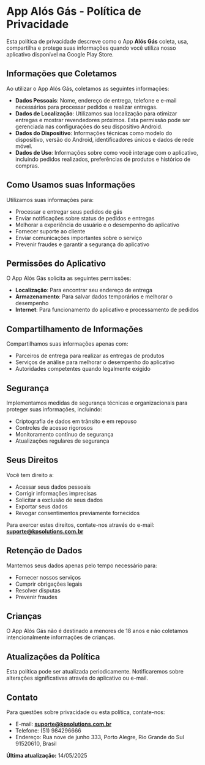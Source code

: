 
# App Alós Gás - Política de Privacidade

Esta política de privacidade descreve como o App **Alós Gás** coleta, usa, compartilha e protege suas informações quando você utiliza nosso aplicativo disponível na Google Play Store.

## Informações que Coletamos

Ao utilizar o App Alós Gás, coletamos as seguintes informações:

* **Dados Pessoais**: Nome, endereço de entrega, telefone e e-mail necessários para processar pedidos e realizar entregas.
* **Dados de Localização**: Utilizamos sua localização para otimizar entregas e mostrar revendedores próximos. Esta permissão pode ser gerenciada nas configurações do seu dispositivo Android.
* **Dados do Dispositivo**: Informações técnicas como modelo do dispositivo, versão do Android, identificadores únicos e dados de rede móvel.
* **Dados de Uso**: Informações sobre como você interage com o aplicativo, incluindo pedidos realizados, preferências de produtos e histórico de compras.

## Como Usamos suas Informações

Utilizamos suas informações para:

* Processar e entregar seus pedidos de gás
* Enviar notificações sobre status de pedidos e entregas
* Melhorar a experiência do usuário e o desempenho do aplicativo
* Fornecer suporte ao cliente
* Enviar comunicações importantes sobre o serviço
* Prevenir fraudes e garantir a segurança do aplicativo

## Permissões do Aplicativo

O App Alós Gás solicita as seguintes permissões:

* **Localização**: Para encontrar seu endereço de entrega
* **Armazenamento**: Para salvar dados temporários e melhorar o desempenho
* **Internet**: Para funcionamento do aplicativo e processamento de pedidos

## Compartilhamento de Informações

Compartilhamos suas informações apenas com:

* Parceiros de entrega para realizar as entregas de produtos
* Serviços de análise para melhorar o desempenho do aplicativo
* Autoridades competentes quando legalmente exigido

## Segurança

Implementamos medidas de segurança técnicas e organizacionais para proteger suas informações, incluindo:

* Criptografia de dados em trânsito e em repouso
* Controles de acesso rigorosos
* Monitoramento contínuo de segurança
* Atualizações regulares de segurança

## Seus Direitos

Você tem direito a:

* Acessar seus dados pessoais
* Corrigir informações imprecisas
* Solicitar a exclusão de seus dados
* Exportar seus dados
* Revogar consentimentos previamente fornecidos

Para exercer estes direitos, contate-nos através do e-mail: **[suporte@kpsolutions.com.br](mailto:suporte@kpsolutions.com.br)**

## Retenção de Dados

Mantemos seus dados apenas pelo tempo necessário para:

* Fornecer nossos serviços
* Cumprir obrigações legais
* Resolver disputas
* Prevenir fraudes

## Crianças

O App Alós Gás não é destinado a menores de 18 anos e não coletamos intencionalmente informações de crianças.

## Atualizações da Política

Esta política pode ser atualizada periodicamente. Notificaremos sobre alterações significativas através do aplicativo ou e-mail.

## Contato

Para questões sobre privacidade ou esta política, contate-nos:

* E-mail: **[suporte@kpsolutions.com.br](mailto:suporte@kpsolutions.com.br)**
* Telefone: (51) 984296666
* Endereço: Rua nove de junho 333, Porto Alegre, Rio Grande do Sul 91520610, Brasil

**Última atualização:** 14/05/2025
